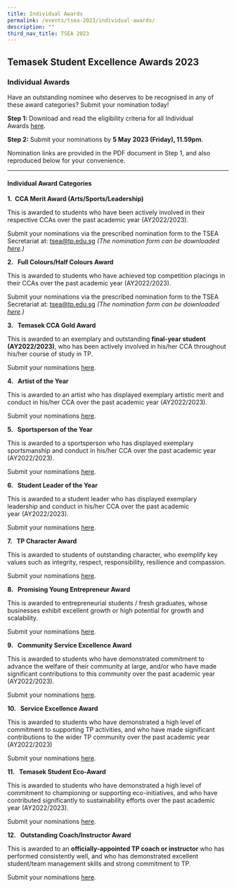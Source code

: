 ```yaml
---
title: Individual Awards
permalink: /events/tsea-2023/individual-awards/
description: ""
third_nav_title: TSEA 2023
---
```

## Temasek Student Excellence Awards 2023  <br>
### Individual Awards

Have an outstanding nominee who deserves to be recognised in any of these award categories? Submit your nomination today!

**Step 1:** Download and read the eligibility criteria for all Individual Awards&nbsp;[here](/files/TSEA/2023/tsea%202023%20-%20individual%20awards.pdf).

**Step 2:** Submit your nominations by&nbsp;**5 May**&nbsp;**2023 (Friday), 11.59pm**.

Nomination links are provided in the PDF document in Step 1, and also reproduced below for your convenience.
<hr>

#### Individual Award Categories

**1.&nbsp;  CCA Merit Award (Arts/Sports/Leadership)**

This is awarded to students who have been actively involved in their respective CCAs over the past academic year (AY2022/2023).

Submit your nominations via the prescribed nomination form to the TSEA Secretariat at:&nbsp;[tsea@tp.edu.sg](mailto:tsea@tp.edu.sg)&nbsp;_(The nomination form can be downloaded [here](https://tinyurl.com/2023tsea-Merit-Colours).)_

**2.&nbsp;&nbsp;&nbsp;Full Colours/Half Colours Award**

This is awarded to students who have achieved top competition placings in their CCAs&nbsp;over the past academic year (AY2022/2023).

Submit your nominations via the prescribed nomination form to the TSEA Secretariat at:&nbsp;[tsea@tp.edu.sg](mailto:tsea@tp.edu.sg)&nbsp;_(The nomination form can be downloaded [here](https://tinyurl.com/2023tsea-Merit-Colours).)_

**3.&nbsp;&nbsp;&nbsp;Temasek CCA Gold Award**

This is awarded to an exemplary and outstanding&nbsp;**final-year student (AY2022/2023)**, who has been actively involved in his/her CCA&nbsp;throughout his/her course of study in TP.&nbsp;

Submit your nominations&nbsp;[here](https://forms.office.com/r/18fnd8DnCL).

**4.&nbsp;&nbsp;&nbsp;Artist of the Year**

This is awarded to an artist who has displayed exemplary artistic merit and conduct in his/her CCA over the past academic year (AY2022/2023).&nbsp;

Submit your nominations&nbsp;[here](https://forms.office.com/r/18fnd8DnCL).

**5.&nbsp;&nbsp;&nbsp;Sportsperson of the Year**

This is awarded to a sportsperson who has displayed exemplary sportsmanship and conduct in his/her CCA over the past academic year (AY2022/2023).&nbsp;

Submit your nominations&nbsp;[here](https://forms.office.com/r/18fnd8DnCL).

**6.&nbsp;&nbsp;&nbsp;Student Leader of the Year**

This is awarded to a student leader who has&nbsp;displayed exemplary leadership and conduct in his/her CCA over the past academic year&nbsp;(AY2022/2023).&nbsp;

Submit your nominations&nbsp;[here](https://forms.office.com/r/18fnd8DnCL).

**7.&nbsp;&nbsp;&nbsp;TP Character Award**

This is awarded to students of&nbsp;outstanding character, who exemplify key values such as integrity, respect, responsibility, resilience and compassion.&nbsp;

Submit your nominations&nbsp;[here](https://forms.office.com/r/18fnd8DnCL).

**8.&nbsp;&nbsp;&nbsp;Promising Young Entrepreneur Award**

This is awarded to entrepreneurial students / fresh graduates, whose businesses exhibit excellent growth or high potential for growth and scalability.&nbsp;

Submit your nominations&nbsp;[here](https://forms.office.com/r/18fnd8DnCL).

**9.&nbsp;&nbsp;&nbsp;Community Service Excellence Award**

This is awarded to students who have demonstrated commitment to advance the welfare of their community at large, and/or who have made significant contributions to this community&nbsp;over the past academic year (AY2022/2023).&nbsp;

Submit your nominations&nbsp;[here](https://forms.office.com/r/18fnd8DnCL).

**10.&nbsp;&nbsp;&nbsp;Service Excellence Award**

This is awarded to students who have demonstrated a high level of commitment to supporting TP activities, and who have made significant contributions to the wider TP community&nbsp;over the past academic year (AY2022/2023)

Submit your nominations&nbsp;[here](https://forms.office.com/r/18fnd8DnCL).

**11.&nbsp;&nbsp; Temasek Student Eco-Award**

This is awarded to students who have demonstrated a high level of commitment to championing or supporting eco-initiatives, and who have contributed significantly to sustainability efforts over the past academic year (AY2022/2023).

Submit your nominations&nbsp;[here](https://forms.office.com/r/MVxFYWEw2K).

**12.&nbsp;&nbsp; Outstanding Coach/Instructor Award**

This is awarded to an&nbsp;**officially-appointed TP coach or instructor**&nbsp;who has performed consistently well, and who has demonstrated excellent student/team management skills and strong commitment to TP.

Submit your nominations&nbsp;[here](https://forms.office.com/r/4HikdcDdUt).